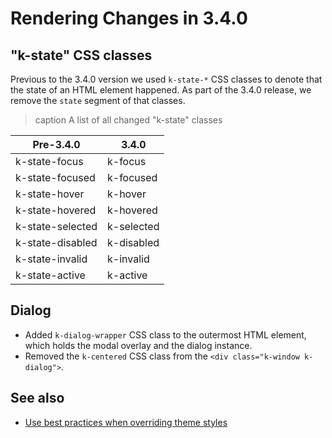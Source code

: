 
# Rendering Changes in 3.4.0

## "k-state" CSS classes

Previous to the 3.4.0 version we used `k-state-*` CSS classes to denote that the state of an HTML element happened. As part of the 3.4.0 release, we remove the `state` segment of that classes.

>caption A list of all changed "k-state" classes

| Pre-3.4.0 | 3.4.0 |
|------------------|------------|
| k-state-focus | k-focus |
| k-state-focused | k-focused |
| k-state-hover | k-hover |
| k-state-hovered | k-hovered |
| k-state-selected | k-selected |
| k-state-disabled | k-disabled |
| k-state-invalid | k-invalid |
| k-state-active | k-active |

## Dialog

* Added `k-dialog-wrapper` CSS class to the outermost HTML element, which holds the modal overlay and the dialog instance.
* Removed the `k-centered` CSS class from the `<div class="k-window k-dialog">`.

## See also

* [Use best practices when overriding theme styles](slug:themes-override#best-practices)

